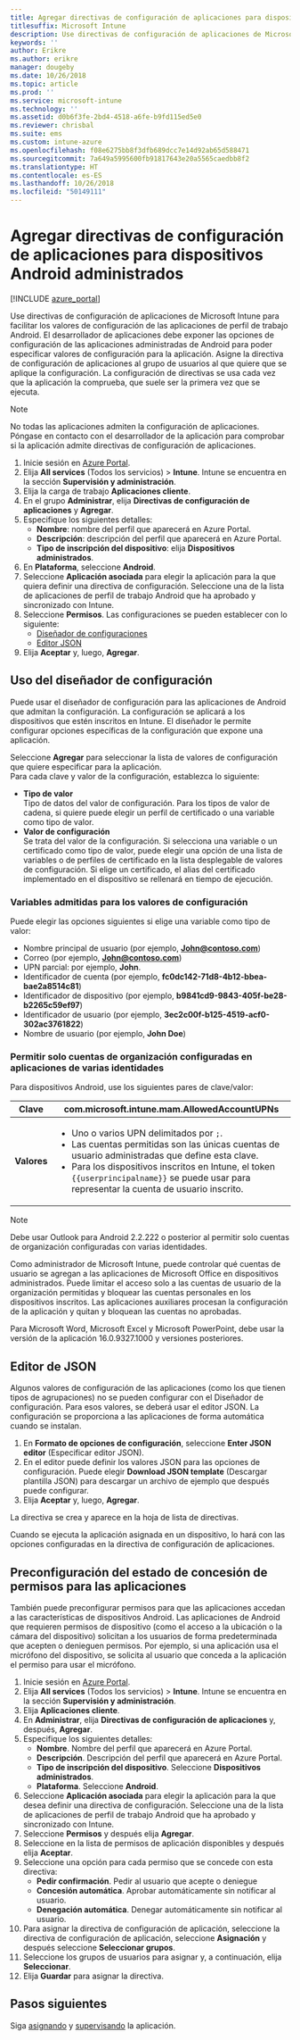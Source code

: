 ```yaml
---
title: Agregar directivas de configuración de aplicaciones para dispositivos Android administrados
titlesuffix: Microsoft Intune
description: Use directivas de configuración de aplicaciones de Microsoft Intune para facilitar los valores de configuración cuando los usuarios ejecutan una aplicación de perfil de trabajo Android.
keywords: ''
author: Erikre
ms.author: erikre
manager: dougeby
ms.date: 10/26/2018
ms.topic: article
ms.prod: ''
ms.service: microsoft-intune
ms.technology: ''
ms.assetid: d0b6f3fe-2bd4-4518-a6fe-b9fd115ed5e0
ms.reviewer: chrisbal
ms.suite: ems
ms.custom: intune-azure
ms.openlocfilehash: f08e6275bb8f3dfb689dcc7e14d92ab65d588471
ms.sourcegitcommit: 7a649a5995600fb91817643e20a5565caedbb8f2
ms.translationtype: HT
ms.contentlocale: es-ES
ms.lasthandoff: 10/26/2018
ms.locfileid: "50149111"
---
```

# <a name="add-app-configuration-policies-for-managed-android-devices"></a>Agregar directivas de configuración de aplicaciones para dispositivos Android administrados

[!INCLUDE [azure_portal](./includes/azure_portal.md)]

Use directivas de configuración de aplicaciones de Microsoft Intune para facilitar los valores de configuración de las aplicaciones de perfil de trabajo Android. El desarrollador de aplicaciones debe exponer las opciones de configuración de las aplicaciones administradas de Android para poder especificar valores de configuración para la aplicación. Asigne la directiva de configuración de aplicaciones al grupo de usuarios al que quiere que se aplique la configuración.  La configuración de directivas se usa cada vez que la aplicación la comprueba, que suele ser la primera vez que se ejecuta.

> [!Note]  
> No todas las aplicaciones admiten la configuración de aplicaciones. Póngase en contacto con el desarrollador de la aplicación para comprobar si la aplicación admite directivas de configuración de aplicaciones.

1. Inicie sesión en [Azure Portal](https://portal.azure.com).
2. Elija **All services** (Todos los servicios)  > **Intune**. Intune se encuentra en la sección **Supervisión y administración**.
3. Elija la carga de trabajo **Aplicaciones cliente**.
4. En el grupo **Administrar**, elija **Directivas de configuración de aplicaciones** y **Agregar**.
5. Especifique los siguientes detalles:
    - **Nombre**: nombre del perfil que aparecerá en Azure Portal.
    - **Descripción**: descripción del perfil que aparecerá en Azure Portal.
    - **Tipo de inscripción del dispositivo**: elija **Dispositivos administrados**.
6. En **Plataforma**, seleccione **Android**.
7. Seleccione **Aplicación asociada** para elegir la aplicación para la que quiera definir una directiva de configuración. Seleccione una de la lista de aplicaciones de perfil de trabajo Android que ha aprobado y sincronizado con Intune.
8. Seleccione **Permisos**. Las configuraciones se pueden establecer con lo siguiente:
    - [Diseñador de configuraciones](#Use-the-configuration-designer)
    - [Editor JSON](#Enter-the-JSON-editor)
9. Elija **Aceptar** y, luego, **Agregar**.

## <a name="use-the-configuration-designer"></a>Uso del diseñador de configuración

Puede usar el diseñador de configuración para las aplicaciones de Android que admitan la configuración. La configuración se aplicará a los dispositivos que estén inscritos en Intune. El diseñador le permite configurar opciones específicas de la configuración que expone una aplicación.

Seleccione **Agregar** para seleccionar la lista de valores de configuración que quiere especificar para la aplicación.  
Para cada clave y valor de la configuración, establezca lo siguiente:

  - **Tipo de valor**  
    Tipo de datos del valor de configuración. Para los tipos de valor de cadena, si quiere puede elegir un perfil de certificado o una variable como tipo de valor.
  - **Valor de configuración**  
    Se trata del valor de la configuración. Si selecciona una variable o un certificado como tipo de valor, puede elegir una opción de una lista de variables o de perfiles de certificado en la lista desplegable de valores de configuración.  Si elige un certificado, el alias del certificado implementado en el dispositivo se rellenará en tiempo de ejecución.
    
### <a name="supported-variables-for-configuration-values"></a>Variables admitidas para los valores de configuración

Puede elegir las opciones siguientes si elige una variable como tipo de valor:
- Nombre principal de usuario (por ejemplo, **John@contoso.com**)
- Correo (por ejemplo, **John@contoso.com**)
- UPN parcial: por ejemplo, **John**.
- Identificador de cuenta (por ejemplo, **fc0dc142-71d8-4b12-bbea-bae2a8514c81**)
- Identificador de dispositivo (por ejemplo, **b9841cd9-9843-405f-be28-b2265c59ef97**)
- Identificador de usuario (por ejemplo, **3ec2c00f-b125-4519-acf0-302ac3761822**)
- Nombre de usuario (por ejemplo, **John Doe**)

### <a name="allow-only-configured-organization-accounts-in-multi-identity-apps"></a>Permitir solo cuentas de organización configuradas en aplicaciones de varias identidades 

Para dispositivos Android, use los siguientes pares de clave/valor:

| **Clave** | com.microsoft.intune.mam.AllowedAccountUPNs |
|--------|-------------------------------------------------------------------------------------------------------------------------------------------------------------------------------------------------------------------------------|
| **Valores** | <ul><li>Uno o varios UPN delimitados por <code>;</code>.</li><li>Las cuentas permitidas son las únicas cuentas de usuario administradas que define esta clave.</li><li> Para los dispositivos inscritos en Intune, el token <code>{{userprincipalname}}</code> se puede usar para representar la cuenta de usuario inscrito.</li></ul> |

   > [!NOTE]
   > Debe usar Outlook para Android 2.2.222 o posterior al permitir solo cuentas de organización configuradas con varias identidades.<p></p>
   > Como administrador de Microsoft Intune, puede controlar qué cuentas de usuario se agregan a las aplicaciones de Microsoft Office en dispositivos administrados. Puede limitar el acceso solo a las cuentas de usuario de la organización permitidas y bloquear las cuentas personales en los dispositivos inscritos. Las aplicaciones auxiliares procesan la configuración de la aplicación y quitan y bloquean las cuentas no aprobadas.<p></p>
   > Para Microsoft Word, Microsoft Excel y Microsoft PowerPoint, debe usar la versión de la aplicación 16.0.9327.1000 y versiones posteriores. 

## <a name="enter-the-json-editor"></a>Editor de JSON

Algunos valores de configuración de las aplicaciones (como los que tienen tipos de agrupaciones) no se pueden configurar con el Diseñador de configuración. Para esos valores, se deberá usar el editor JSON. La configuración se proporciona a las aplicaciones de forma automática cuando se instalan.

1. En **Formato de opciones de configuración**, seleccione **Enter JSON editor** (Especificar editor JSON).
2. En el editor puede definir los valores JSON para las opciones de configuración. Puede elegir **Download JSON template** (Descargar plantilla JSON) para descargar un archivo de ejemplo que después puede configurar.
3. Elija **Aceptar** y, luego, **Agregar**.

La directiva se crea y aparece en la hoja de lista de directivas.

Cuando se ejecuta la aplicación asignada en un dispositivo, lo hará con las opciones configuradas en la directiva de configuración de aplicaciones.

## <a name="preconfigure-the-permissions-grant-state-for-apps"></a>Preconfiguración del estado de concesión de permisos para las aplicaciones

También puede preconfigurar permisos para que las aplicaciones accedan a las características de dispositivos Android. Las aplicaciones de Android que requieren permisos de dispositivo (como el acceso a la ubicación o la cámara del dispositivo) solicitan a los usuarios de forma predeterminada que acepten o denieguen permisos. Por ejemplo, si una aplicación usa el micrófono del dispositivo, se solicita al usuario que conceda a la aplicación el permiso para usar el micrófono.

1. Inicie sesión en [Azure Portal](https://portal.azure.com).
2. Elija **All services** (Todos los servicios)  > **Intune**. Intune se encuentra en la sección **Supervisión y administración**.
3. Elija **Aplicaciones cliente**.
3. En **Administrar**, elija **Directivas de configuración de aplicaciones** y, después, **Agregar**.
4. Especifique los siguientes detalles:
    - **Nombre**. Nombre del perfil que aparecerá en Azure Portal.
    - **Descripción**. Descripción del perfil que aparecerá en Azure Portal.
    - **Tipo de inscripción del dispositivo**. Seleccione **Dispositivos administrados**.
    - **Plataforma**. Seleccione **Android**.
5. Seleccione **Aplicación asociada** para elegir la aplicación para la que desea definir una directiva de configuración. Seleccione una de la lista de aplicaciones de perfil de trabajo Android que ha aprobado y sincronizado con Intune.
6. Seleccione **Permisos** y después elija **Agregar**.
7. Seleccione en la lista de permisos de aplicación disponibles y después elija **Aceptar**.
8. Seleccione una opción para cada permiso que se concede con esta directiva:
    - **Pedir confirmación**. Pedir al usuario que acepte o deniegue
    - **Concesión automática**. Aprobar automáticamente sin notificar al usuario.
    - **Denegación automática**. Denegar automáticamente sin notificar al usuario.
9. Para asignar la directiva de configuración de aplicación, seleccione la directiva de configuración de aplicación, seleccione **Asignación** y después seleccione **Seleccionar grupos**.
10. Seleccione los grupos de usuarios para asignar y, a continuación, elija **Seleccionar**.
11. Elija **Guardar** para asignar la directiva.

## <a name="next-steps"></a>Pasos siguientes

Siga [asignando](apps-deploy.md) y [supervisando](apps-monitor.md) la aplicación.

